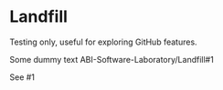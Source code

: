 Landfill
========

Testing only, useful for exploring GitHub features.

Some dummy text ABI-Software-Laboratory/Landfill#1

See #1

